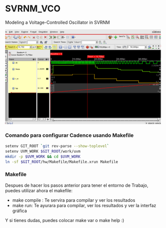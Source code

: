 # SVRNM_VCO
Modeling a Voltage-Controlled Oscillator in SVRNM

![simulación del Modelo RNM](vco.png)

### Comando para configurar Cadence usando **Makefile**

```bash
setenv GIT_ROOT `git rev-parse --show-toplevel`
setenv UVM_WORK $GIT_ROOT/work/uvm
mkdir -p $UVM_WORK && cd $UVM_WORK
ln -sf $GIT_ROOT/hw/Makefile/Makefile.xrun Makefile
```

### Makefile
Despues de hacer los pasos anterior para tener el entorno de Trabajo, puedes utilizar ahora el makefile:
- make compile : Te servira para compilar y ver los resultados
- make run: Te ayurara para compilar, ver los resultados y ver la interfaz gráfica

Y si tienes dudas, puedes colocar make var o make help :)